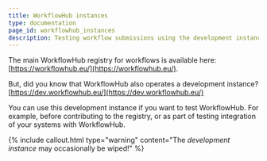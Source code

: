 ```yaml
---
title: WorkflowHub instances
type: documentation
page_id: workflowhub_instances
description: Testing workflow submissions using the development instance of WorkflowHub.
---
```


The main WorkflowHub registry for workflows is available here: [https://workflowhub.eu/](https://workflowhub.eu/).

But, did you know that WorkflowHub also operates a development instance? [https://dev.workflowhub.eu/](https://dev.workflowhub.eu/)

You can use this development instance if you want to test WorkflowHub. For example, before contributing to the registry, or as part of testing integration of your systems with WorkflowHub.

{% include callout.html type="warning" content="The _development instance_ may occasionally be wiped!" %}

